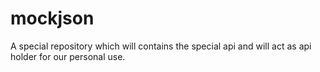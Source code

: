 # mockjson

A special repository which will contains the special api and will act as api holder for our personal use.
